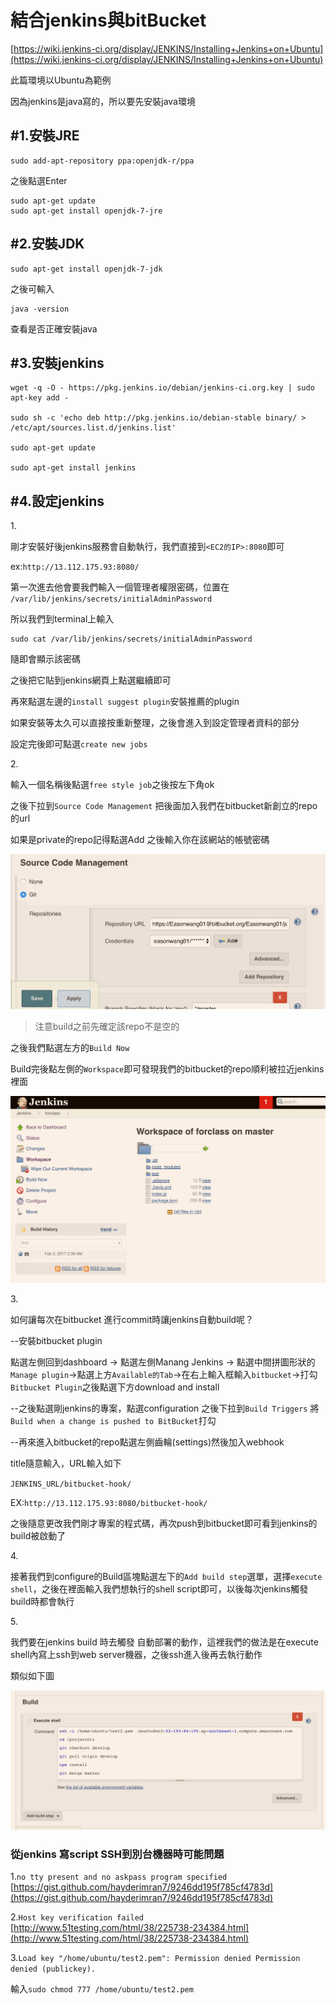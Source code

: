 # 結合jenkins與bitBucket

[https://wiki.jenkins-ci.org/display/JENKINS/Installing+Jenkins+on+Ubuntu](https://wiki.jenkins-ci.org/display/JENKINS/Installing+Jenkins+on+Ubuntu)

此篇環境以Ubuntu為範例

因為jenkins是java寫的，所以要先安裝java環境

## #1.安裝JRE

```
sudo add-apt-repository ppa:openjdk-r/ppa
```

之後點選Enter

```
sudo apt-get update   
sudo apt-get install openjdk-7-jre
```

## #2.安裝JDK

```
sudo apt-get install openjdk-7-jdk
```

之後可輸入

```
java -version
```

查看是否正確安裝java

## #3.安裝jenkins

```
wget -q -O - https://pkg.jenkins.io/debian/jenkins-ci.org.key | sudo apt-key add -

sudo sh -c 'echo deb http://pkg.jenkins.io/debian-stable binary/ > /etc/apt/sources.list.d/jenkins.list'

sudo apt-get update

sudo apt-get install jenkins
```

## #4.設定jenkins

1\.

剛才安裝好後jenkins服務會自動執行，我們直接到`<EC2的IP>:8080`即可

ex:`http://13.112.175.93:8080/`

第一次進去他會要我們輸入一個管理者權限密碼，位置在 `/var/lib/jenkins/secrets/initialAdminPassword`

所以我們到terminal上輸入

```
sudo cat /var/lib/jenkins/secrets/initialAdminPassword
```

隨即會顯示該密碼

之後把它貼到jenkins網頁上點選繼續即可

再來點選左邊的`install suggest plugin`安裝推薦的plugin

如果安裝等太久可以直接按重新整理，之後會進入到設定管理者資料的部分

設定完後即可點選`create new jobs`

2\.

輸入一個名稱後點選`free style job`之後按左下角ok

之後下拉到`Source Code Management` 把後面加入我們在bitbucket新創立的repo的url

如果是private的repo記得點選Add 之後輸入你在該網站的帳號密碼

![](<.gitbook/assets/螢幕快照 2017-02-03 上午10.26.00.png>)

> 注意build之前先確定該repo不是空的

之後我們點選左方的`Build Now`

Build完後點左側的`Workspace`即可發現我們的bitbucket的repo順利被拉近jenkins裡面

![](<.gitbook/assets/螢幕快照 2017-02-03 上午10.41.38.png>)

3\.

如何讓每次在bitbucket 進行commit時讓jenkins自動build呢？

\--安裝bitbucket plugin

點選左側回到dashboard -> 點選左側Manang Jenkins -> 點選中間拼圖形狀的`Manage plugin`->點選上方`Available的Tab`->在右上輸入框輸入`bitbucket`->打勾`Bitbucket Plugin`之後點選下方download and install

\--之後點選剛jenkins的專案，點選configuration 之後下拉到`Build Triggers` 將`Build when a change is pushed to BitBucket`打勾

\--再來進入bitbucket的repo點選左側齒輪(settings)然後加入webhook

title隨意輸入，URL輸入如下

`JENKINS_URL/bitbucket-hook/`

EX:`http://13.112.175.93:8080/bitbucket-hook/`

之後隨意更改我們剛才專案的程式碼，再次push到bitbucket即可看到jenkins的build被啟動了

4\.

接著我們到configure的Build區塊點選左下的`Add build step`選單，選擇`execute shell`，之後在裡面輸入我們想執行的shell script即可，以後每次jenkins觸發build時都會執行

5\.

我們要在jenkins build 時去觸發 自動部署的動作，這裡我們的做法是在execute shell內寫上ssh到web server機器，之後ssh進入後再去執行動作

類似如下圖

![](<.gitbook/assets/螢幕快照 2017-02-04 上午1.16.47.png>)

### 從jenkins 寫script SSH到別台機器時可能問題

1.`no tty present and no askpass program specified` [https://gist.github.com/hayderimran7/9246dd195f785cf4783d](https://gist.github.com/hayderimran7/9246dd195f785cf4783d)

2.`Host key verification failed` [http://www.51testing.com/html/38/225738-234384.html](http://www.51testing.com/html/38/225738-234384.html)

3.`Load key "/home/ubuntu/test2.pem": Permission denied Permission denied (publickey).`

輸入`sudo chmod 777 /home/ubuntu/test2.pem`
